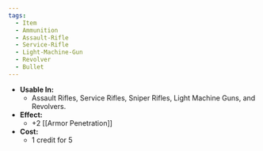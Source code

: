 ```yaml
---
tags:
  - Item
  - Ammunition
  - Assault-Rifle
  - Service-Rifle
  - Light-Machine-Gun
  - Revolver
  - Bullet
---
```

- **Usable In:**
	- Assault Rifles, Service Rifles, Sniper Rifles, Light Machine Guns, and Revolvers.
- **Effect:**
	- +2 [[Armor Penetration]]
- **Cost:**
	- 1 credit for 5